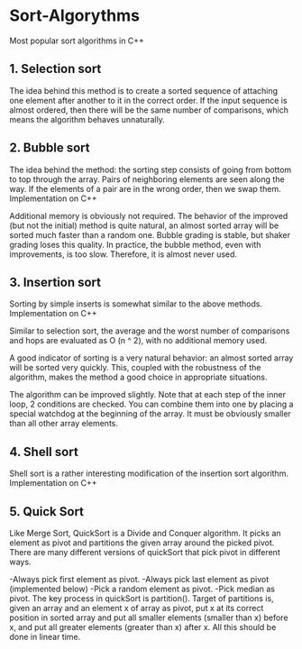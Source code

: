 # Sort-Algorythms
Most popular sort algorithms in C++ 

## 1. Selection sort

The idea behind this method is to create a sorted sequence of attaching one element after another to it in the correct order. If the input sequence is almost ordered, then there will be the same number of comparisons, which means the algorithm behaves unnaturally.


## 2. Bubble sort

The idea behind the method: the sorting step consists of going from bottom to top through the array. Pairs of neighboring elements are seen along the way. If the elements of a pair are in the wrong order, then we swap them.
Implementation on С++



Additional memory is obviously not required. The behavior of the improved (but not the initial) method is quite natural, an almost sorted array will be sorted much faster than a random one. Bubble grading is stable, but shaker grading loses this quality.
In practice, the bubble method, even with improvements, is too slow. Therefore, it is almost never used.

## 3. Insertion sort

Sorting by simple inserts is somewhat similar to the above methods.
Implementation on С++

Similar to selection sort, the average and the worst number of comparisons and hops are evaluated as O (n ^ 2), with no additional memory used.

A good indicator of sorting is a very natural behavior: an almost sorted array will be sorted very quickly. This, coupled with the robustness of the algorithm, makes the method a good choice in appropriate situations.

The algorithm can be improved slightly. Note that at each step of the inner loop, 2 conditions are checked. You can combine them into one by placing a special watchdog at the beginning of the array. It must be obviously smaller than all other array elements.

## 4. Shell sort

Shell sort is a rather interesting modification of the insertion sort algorithm.
Implementation on С++

## 5. Quick Sort

Like Merge Sort, QuickSort is a Divide and Conquer algorithm. It picks an element as pivot and partitions the given array around the picked pivot. There are many different versions of quickSort that pick pivot in different ways.

-Always pick first element as pivot.
-Always pick last element as pivot (implemented below)
-Pick a random element as pivot.
-Pick median as pivot.
The key process in quickSort is partition(). Target of partitions is, given an array and an element x of array as pivot, put x at its correct position in sorted array and put all smaller elements (smaller than x) before x, and put all greater elements (greater than x) after x. All this should be done in linear time.
